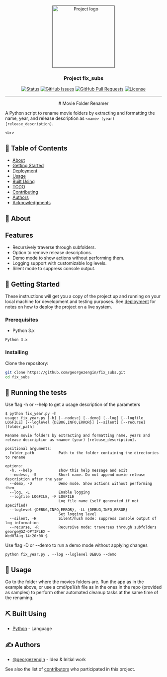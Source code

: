 <p align="center">
  <a href="" rel="noopener">
 <img width=200px height=200px src="https://i.imgur.com/6wj0hh6.jpg" alt="Project logo"></a>
</p>

<h3 align="center">Project fix_subs</h3>

<div align="center">

[![Status](https://img.shields.io/badge/status-active-success.svg)]()
[![GitHub Issues](https://img.shields.io/github/issues/kylelobo/The-Documentation-Compendium.svg)](https://github.com/kylelobo/The-Documentation-Compendium/issues)
[![GitHub Pull Requests](https://img.shields.io/github/issues-pr/kylelobo/The-Documentation-Compendium.svg)](https://github.com/kylelobo/The-Documentation-Compendium/pulls)
[![License](https://img.shields.io/badge/license-MIT-blue.svg)](/LICENSE)

</div>

---

<p align="center"> # Movie Folder Renamer

A Python script to rename movie folders by extracting and formatting the name, year, and release description as `<name> (year) [release_description]`.

    <br> 
</p>

## 📝 Table of Contents

- [About](#about)
- [Getting Started](#getting_started)
- [Deployment](#deployment)
- [Usage](#usage)
- [Built Using](#built_using)
- [TODO](../TODO.md)
- [Contributing](../CONTRIBUTING.md)
- [Authors](#authors)
- [Acknowledgments](#acknowledgement)

## 🧐 About <a name = "about"></a>

## Features

- Recursively traverse through subfolders.
- Option to remove release descriptions.
- Demo mode to show actions without performing them.
- Logging support with customizable log levels.
- Silent mode to suppress console output.

## 🏁 Getting Started <a name = "getting_started"></a>

These instructions will get you a copy of the project up and running on your local machine for development and testing purposes. See [deployment](#deployment) for notes on how to deploy the project on a live system.

### Prerequisites

- Python 3.x

```
Python 3.x
```

### Installing

Clone the repository:

```bash
git clone https://github.com/georgezengin/fix_subs.git
cd fix_subs
```


## 🔧 Running the tests <a name = "tests"></a>

Use flag -h or --help to get a usage description of the parameters

```
$ python fix_year.py -h
usage: fix_year.py [-h] [--nodesc] [--demo] [--log] [--logfile LOGFILE] [--loglevel {DEBUG,INFO,ERROR}] [--silent] [--recurse] [folder_path]

Rename movie folders by extracting and formatting name, years and release description as <name> (year) [release_description].

positional arguments:
  folder_path           Path to the folder containing the directories to rename

options:
  -h, --help            show this help message and exit
  --nodesc, -S          Short name. Do not append movie release description after the year
  --demo, -D            Demo mode. Show actions without performing them
  --log, -L             Enable logging
  --logfile LOGFILE, -F LOGFILE
                        Log file name (self generated if not specified)
  --loglevel {DEBUG,INFO,ERROR}, -LL {DEBUG,INFO,ERROR}
                        Set logging level
  --silent, -H          Silent/hush mode: suppress console output of log information
  --recurse, -R         Recursive mode: traverses through subfolders
george@GZ-OPTIPLEX ~
Wed07Aug.14:20:00 $

```

Use flag -D or --demo to run a demo mode without applying changes

```
python fix_year.py . --log --loglevel DEBUG --demo
```


## 🎈 Usage <a name="usage"></a>

Go to the folder where the movies folders are.
Run the app as in the example above, or use a cmd/ps1/sh file as in the ones in the repo (provided as samples) to perform other automated cleanup tasks at the same time of the renaming.


## ⛏️ Built Using <a name = "built_using"></a>

- [Python](https://www.python.org/) - Language

## ✍️ Authors <a name = "authors"></a>

- [@georgezengin](https://github.com/georgezengin) - Idea & Initial work

See also the list of [contributors](https://github.com/georgezengin/The-Documentation-Compendium/contributors) who participated in this project.

